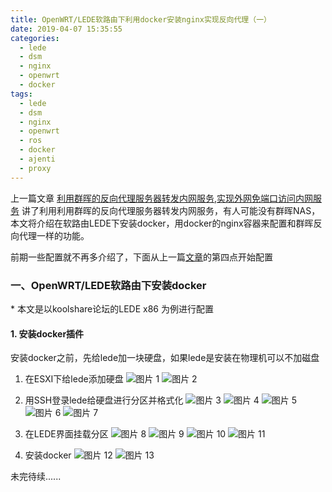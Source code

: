 ```yaml
---
title: OpenWRT/LEDE软路由下利用docker安装nginx实现反向代理（一）
date: 2019-04-07 15:35:55
categories:
  - lede
  - dsm
  - nginx
  - openwrt
  - docker
tags:
  - lede
  - dsm
  - nginx
  - openwrt
  - ros
  - docker
  - ajenti
  - proxy
---
```


<!--more-->

上一篇文章 [利用群晖的反向代理服务器转发内网服务,实现外网免端口访问内网服务](https://blog.open4j.com/2019/04/07/use-dsm-nginx-reverse-proxy/) 讲了利用利用群晖的反向代理服务器转发内网服务，有人可能没有群晖NAS，本文将介绍在软路由LEDE下安装docker，用docker的nginx容器来配置和群晖反向代理一样的功能。

前期一些配置就不再多介绍了，下面从上一篇[文章](https://blog.open4j.com/2019/04/07/use-dsm-nginx-reverse-proxy/)的第四点开始配置

### 一、OpenWRT/LEDE软路由下安装docker
\* 本文是以koolshare论坛的LEDE x86 为例进行配置

#### 1. 安装docker插件
安装docker之前，先给lede加一块硬盘，如果lede是安装在物理机可以不加磁盘

1. 在ESXI下给lede添加硬盘
![图片 1](1.jpg)
![图片 2](2.jpg)

2. 用SSH登录lede给硬盘进行分区并格式化
![图片 3](3.jpg)
![图片 4](4.jpg)
![图片 5](5.jpg)
![图片 6](6.jpg)
![图片 7](7.jpg)

3. 在LEDE界面挂载分区
![图片 8](8.jpg)
![图片 9](9.jpg)
![图片 10](10.jpg)
![图片 11](11.jpg)

4. 安装docker
![图片 12](12.jpg)
![图片 13](13.jpg)

未完待续......
